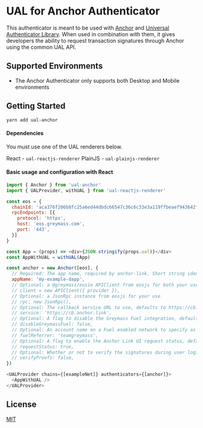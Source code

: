# UAL for Anchor Authenticator

This authenticator is meant to be used with [Anchor](https://github.com/greymass/anchor/) and [Universal Authenticator Library](https://github.com/EOSIO/universal-authenticator-library). When used in combination with them, it gives developers the ability to request transaction signatures through Anchor using the common UAL API.

## Supported Environments

- The Anchor Authenticator only supports both Desktop and Mobile environments

## Getting Started

`yarn add ual-anchor`

#### Dependencies

You must use one of the UAL renderers below.

React - `ual-reactjs-renderer`
PlainJS - `ual-plainjs-renderer`

#### Basic usage and configuration with React

```javascript
import { Anchor } from 'ual-anchor'
import { UALProvider, withUAL } from 'ual-reactjs-renderer'

const eos = {
  chainId: 'aca376f206b8fc25a6ed44dbdc66547c36c6c33e3a119ffbeaef943642f0e906',
  rpcEndpoints: [{
    protocol: 'https',
    host: 'eos.greymass.com',
    port: '443',
  }]
}

const App = (props) => <div>{JSON.stringify(props.ual)}</div>
const AppWithUAL = withUAL(App)

const anchor = new Anchor([eos], {
  // Required: The app name, required by anchor-link. Short string identifying the app
  appName: 'my-example-dapp',
  // Optional: a @greymass/eosio APIClient from eosjs for both your use and to use internally in UAL
  // client = new APIClient({ provider }),
  // Optional: a JsonRpc instance from eosjs for your use
  // rpc: new JsonRpc(),
  // Optional: The callback service URL to use, defaults to https://cb.anchor.link
  // service: 'https://cb.anchor.link',
  // Optional: A flag to disable the Greymass Fuel integration, defaults to false (enabled)
  // disableGreymassFuel: false,
  // Optional: An account name on a Fuel enabled network to specify as the referrer for transactions
  // fuelReferrer: 'teamgreymass',
  // Optional: A flag to enable the Anchor Link UI request status, defaults to true (enabled)
  // requestStatus: true,  
  // Optional: Whether or not to verify the signatures during user login, defaults to false (disabled)
  // verifyProofs: false,
})

<UALProvider chains={[exampleNet]} authenticators={[anchor]}>
  <AppWithUAL />
</UALProvider>
```

## License

[MIT](https://github.com/EOSIO/ual-anchor/blob/develop/LICENSE)

